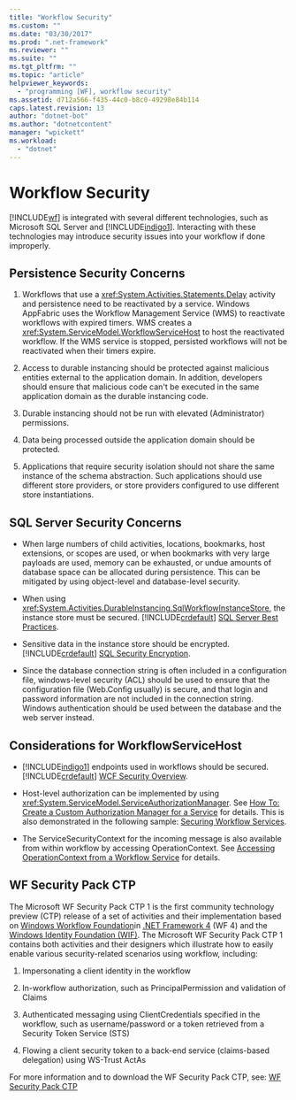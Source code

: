 ```yaml
---
title: "Workflow Security"
ms.custom: ""
ms.date: "03/30/2017"
ms.prod: ".net-framework"
ms.reviewer: ""
ms.suite: ""
ms.tgt_pltfrm: ""
ms.topic: "article"
helpviewer_keywords: 
  - "programming [WF], workflow security"
ms.assetid: d712a566-f435-44c0-b8c0-49298e84b114
caps.latest.revision: 13
author: "dotnet-bot"
ms.author: "dotnetcontent"
manager: "wpickett"
ms.workload: 
  - "dotnet"
---
```

# Workflow Security
[!INCLUDE[wf](../../../includes/wf-md.md)] is integrated with several different technologies, such as Microsoft SQL Server and [!INCLUDE[indigo1](../../../includes/indigo1-md.md)]. Interacting with these technologies may introduce security issues into your workflow if done improperly.  
  
## Persistence Security Concerns  
  
1.  Workflows that use a <xref:System.Activities.Statements.Delay> activity and persistence need to be reactivated by a service. Windows AppFabric uses the Workflow Management Service (WMS) to reactivate workflows with expired timers. WMS creates a <xref:System.ServiceModel.WorkflowServiceHost> to host the reactivated workflow. If the WMS service is stopped, persisted workflows will not be reactivated when their timers expire.  
  
2.  Access to durable instancing should be protected against malicious entities external to the application domain. In addition, developers should ensure that malicious code can't be executed in the same application domain as the durable instancing code.  
  
3.  Durable instancing should not be run with elevated (Administrator) permissions.  
  
4.  Data being processed outside the application domain should be protected.  
  
5.  Applications that require security isolation should not share the same instance of the schema abstraction. Such applications should use different store providers, or store providers configured to use different store instantiations.  
  
## SQL Server Security Concerns  
  
-   When large numbers of child activities, locations, bookmarks, host extensions, or scopes are used, or when bookmarks with very large payloads are used, memory can be exhausted, or undue amounts of database space can be allocated during persistence. This can be mitigated by using object-level and database-level security.  
  
-   When using <xref:System.Activities.DurableInstancing.SqlWorkflowInstanceStore>, the instance store must be secured. [!INCLUDE[crdefault](../../../includes/crdefault-md.md)] [SQL Server Best Practices](http://go.microsoft.com/fwlink/?LinkId=164972).  
  
-   Sensitive data in the instance store should be encrypted. [!INCLUDE[crdefault](../../../includes/crdefault-md.md)] [SQL Security Encryption](http://go.microsoft.com/fwlink/?LinkId=164976).  
  
-   Since the database connection string is often included in a configuration file, windows-level security (ACL) should be used to ensure that the configuration file (Web.Config usually) is secure, and that login and password information are not included in the connection string. Windows authentication should be used between the database and the web server instead.  
  
## Considerations for WorkflowServiceHost  
  
-   [!INCLUDE[indigo1](../../../includes/indigo1-md.md)] endpoints used in workflows should be secured. [!INCLUDE[crdefault](../../../includes/crdefault-md.md)] [WCF Security Overview](http://go.microsoft.com/fwlink/?LinkID=164975).  
  
-   Host-level authorization can be implemented by using <xref:System.ServiceModel.ServiceAuthorizationManager>. See [How To: Create a Custom Authorization Manager for a Service](http://go.microsoft.com/fwlink/?LinkId=192228) for details. This is also demonstrated in the following sample: [Securing Workflow Services](../../../docs/framework/windows-workflow-foundation/samples/securing-workflow-services.md).  
  
-   The ServiceSecurityContext for the incoming message is also available from within workflow by accessing OperationContext.  See [Accessing OperationContext from a Workflow Service](../../../docs/framework/wcf/feature-details/accessing-operationcontext-from-a-workflow-service.md) for details.  
  
## WF Security Pack CTP  
 The Microsoft WF Security Pack CTP 1 is the first community technology preview (CTP) release of a set of activities and their implementation based on [Windows Workflow Foundation](http://msdn.microsoft.com/netframework/aa663328.aspx)in [.NET Framework 4](http://msdn.microsoft.com/netframework/default.aspx) (WF 4) and the [Windows Identity Foundation (WIF)](http://msdn.microsoft.com/security/aa570351.aspx).  The Microsoft WF Security Pack CTP 1 contains both activities and their designers which illustrate how to easily enable various security-related scenarios using workflow, including:  
  
1.  Impersonating a client identity in the workflow  
  
2.  In-workflow authorization, such as PrincipalPermission and validation of Claims  
  
3.  Authenticated messaging using ClientCredentials specified in the workflow, such as username/password or a token retrieved from a Security Token Service (STS)  
  
4.  Flowing a client security token to a back-end service (claims-based delegation) using WS-Trust ActAs  
  
For more information and to download the WF Security Pack CTP, see: [WF Security Pack CTP](http://wf.codeplex.com/releases/view/48114)